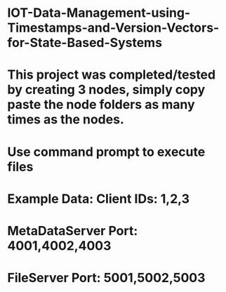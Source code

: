 # IOT-Data-Management-using-Timestamps-and-Version-Vectors-for-State-Based-Systems
# This project was completed/tested by creating 3 nodes, simply copy paste the node folders as many times as the nodes.
# Use command prompt to execute files
# Example Data: Client IDs: 1,2,3 
#               MetaDataServer Port: 4001,4002,4003
#               FileServer Port: 5001,5002,5003 
